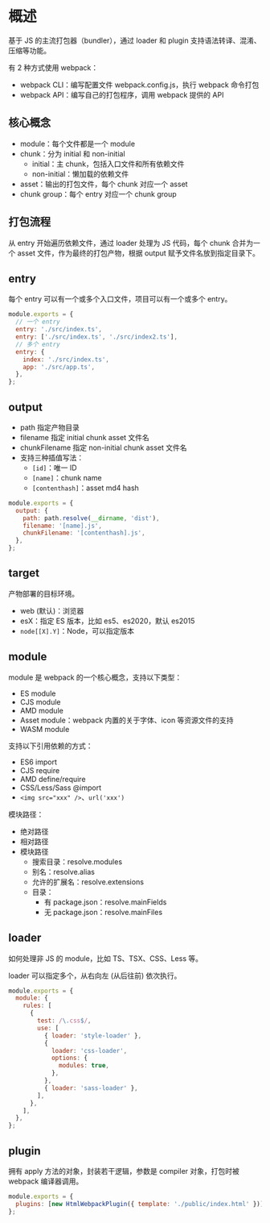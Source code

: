 # 概述

基于 JS 的主流打包器（bundler），通过 loader 和 plugin 支持语法转译、混淆、压缩等功能。

有 2 种方式使用 webpack：

- webpack CLI：编写配置文件 webpack.config.js，执行 webpack 命令打包
- webpack API：编写自己的打包程序，调用 webpack 提供的 API

## 核心概念

- module：每个文件都是一个 module
- chunk：分为 initial 和 non-initial
  - initial：主 chunk，包括入口文件和所有依赖文件
  - non-initial：懒加载的依赖文件
- asset：输出的打包文件，每个 chunk 对应一个 asset
- chunk group：每个 entry 对应一个 chunk group

## 打包流程

从 entry 开始遍历依赖文件，通过 loader 处理为 JS 代码，每个 chunk 合并为一个 asset 文件，作为最终的打包产物，根据 output 赋予文件名放到指定目录下。

## entry

每个 entry 可以有一个或多个入口文件，项目可以有一个或多个 entry。

```js
module.exports = {
  // 一个 entry
  entry: './src/index.ts',
  entry: ['./src/index.ts', './src/index2.ts'],
  // 多个 entry
  entry: {
    index: './src/index.ts',
    app: './src/app.ts',
  },
};
```

## output

- path 指定产物目录
- filename 指定 initial chunk asset 文件名
- chunkFilename 指定 non-initial chunk asset 文件名
- 支持三种插值写法：
  - `[id]`：唯一 ID
  - `[name]`：chunk name
  - `[contenthash]`：asset md4 hash

```js
module.exports = {
  output: {
    path: path.resolve(__dirname, 'dist'),
    filename: '[name].js',
    chunkFilename: '[contenthash].js',
  },
};
```

## target

产物部署的目标环境。

- web (默认)：浏览器
- esX：指定 ES 版本，比如 es5、es2020，默认 es2015
- `node[[X].Y]`：Node，可以指定版本

## module

module 是 webpack 的一个核心概念，支持以下类型：

- ES module
- CJS module
- AMD module
- Asset module：webpack 内置的关于字体、icon 等资源文件的支持
- WASM module

支持以下引用依赖的方式：

- ES6 import
- CJS require
- AMD define/require
- CSS/Less/Sass @import
- `<img src="xxx" />`、`url('xxx')`

模块路径：

- 绝对路径
- 相对路径
- 模块路径
  - 搜索目录：resolve.modules
  - 别名：resolve.alias
  - 允许的扩展名：resolve.extensions
  - 目录：
    - 有 package.json：resolve.mainFields
    - 无 package.json：resolve.mainFiles

## loader

如何处理非 JS 的 module，比如 TS、TSX、CSS、Less 等。

loader 可以指定多个，从右向左 (从后往前) 依次执行。

```js
module.exports = {
  module: {
    rules: [
      {
        test: /\.css$/,
        use: [
          { loader: 'style-loader' },
          {
            loader: 'css-loader',
            options: {
              modules: true,
            },
          },
          { loader: 'sass-loader' },
        ],
      },
    ],
  },
};
```

## plugin

拥有 apply 方法的对象，封装若干逻辑，参数是 compiler 对象，打包时被 webpack 编译器调用。

```js
module.exports = {
  plugins: [new HtmlWebpackPlugin({ template: './public/index.html' })],
};
```

